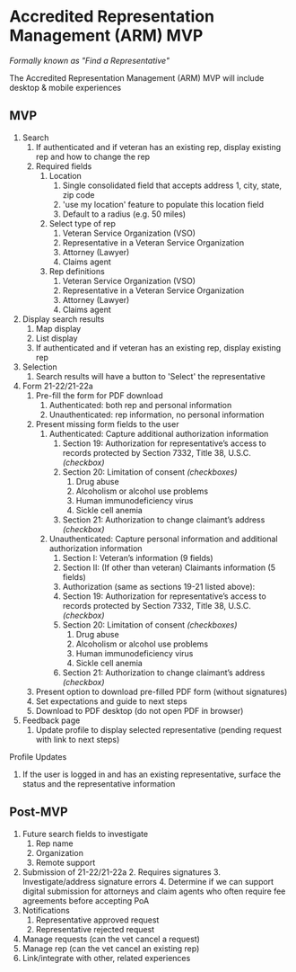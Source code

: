 # Accredited Representation Management (ARM) MVP

_Formally known as "Find a Representative"_

The Accredited Representation Management (ARM) MVP will include desktop & mobile experiences

## MVP

1. Search
    1. If authenticated and if veteran has an existing rep, display existing rep and how to change the rep
    1. Required fields
        1. Location 
            1. Single consolidated field that accepts address 1, city, state, zip code
            1. 'use my location' feature to populate this location field
            1. Default to a radius (e.g. 50 miles)
        1. Select type of rep
            1. Veteran Service Organization (VSO)
            1. Representative in a Veteran Service Organization
            1. Attorney (Lawyer)
            1. Claims agent
        1. Rep definitions
            1. Veteran Service Organization (VSO)
            1. Representative in a Veteran Service Organization
            1. Attorney (Lawyer)
            1. Claims agent
1. Display search results
    1. Map display
    1. List display 
    1. If authenticated and if veteran has an existing rep, display existing rep
1. Selection
    1. Search results will have a button to 'Select' the representative
1. Form 21-22/21-22a
    1. Pre-fill the form for PDF download
        1. Authenticated: both rep and personal information
        1. Unauthenticated: rep information, no personal information
    1. Present missing form fields to the user
        1. Authenticated: Capture additional authorization information
            1. Section 19: Authorization for representative’s access to records protected by Section 7332, Title 38, U.S.C. _(checkbox)_
            1. Section 20: Limitation of consent _(checkboxes)_
                1. Drug abuse
                1. Alcoholism or alcohol use problems
                1. Human immunodeficiency virus
                1. Sickle cell anemia
            1. Section 21: Authorization to change claimant’s address _(checkbox)_
        1. Unauthenticated: Capture personal information and additional authorization information 
            1. Section I: Veteran’s information (9 fields)
            1. Section II: (If other than veteran) Claimants information (5 fields)
            1. Authorization (same as sections 19-21 listed above):
            1. Section 19: Authorization for representative’s access to records protected by Section 7332, Title 38, U.S.C. _(checkbox)_
            1. Section 20: Limitation of consent _(checkboxes)_
                1. Drug abuse
                1. Alcoholism or alcohol use problems
                1. Human immunodeficiency virus
                1. Sickle cell anemia
            1. Section 21: Authorization to change claimant’s address _(checkbox)_
    1. Present option to download pre-filled PDF form (without signatures)
    1. Set expectations and guide to next steps
    1. Download to PDF desktop (do not open PDF in browser)
1. Feedback page
    1. Update profile to display selected representative (pending request with link to next steps)

Profile Updates

1. If the user is logged in and has an existing representative, surface the status and the representative information

## Post-MVP

1. Future search fields to investigate
    1. Rep name
    1. Organization
    2. Remote support
1. Submission of 21-22/21-22a
    2. Requires signatures
    3. Investigate/address signature errors
    4. Determine if we can support digital submission for attorneys and claim agents who often require fee agreements before accepting PoA
1. Notifications
    1. Representative approved request
    1. Representative rejected request
1. Manage requests (can the vet cancel a request)
1. Manage rep (can the vet cancel an existing rep)
1. Link/integrate with other, related experiences
